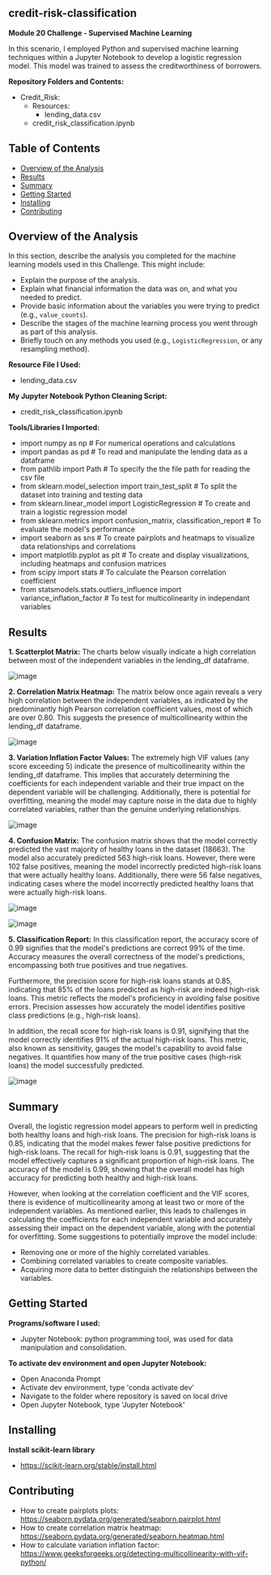 ## credit-risk-classification
**Module 20 Challenge - Supervised Machine Learning**

In this scenario, I employed Python and supervised machine learning techniques within a Jupyter Notebook to develop a logistic regression model. This model was trained to assess the creditworthiness of borrowers.


**Repository Folders and Contents:**
- Credit_Risk:
  - Resources:
    - lending_data.csv
  - credit_risk_classification.ipynb


## Table of Contents

- [Overview of the Analysis](#overview-of-the-analysis)
- [Results](#results)
- [Summary](#summary)
- [Getting Started](#getting-started)
- [Installing](#installing)
- [Contributing](#contributing)


## Overview of the Analysis

In this section, describe the analysis you completed for the machine learning models used in this Challenge. This might include:

* Explain the purpose of the analysis.
* Explain what financial information the data was on, and what you needed to predict.
* Provide basic information about the variables you were trying to predict (e.g., `value_counts`).
* Describe the stages of the machine learning process you went through as part of this analysis.
* Briefly touch on any methods you used (e.g., `LogisticRegression`, or any resampling method).

**Resource File I Used:**
  - lending_data.csv

**My Jupyter Notebook Python Cleaning Script:**
  - credit_risk_classification.ipynb

**Tools/Libraries I Imported:**
  - import numpy as np # For numerical operations and calculations
  - import pandas as pd # To read and manipulate the lending data as a dataframe
  - from pathlib import Path # To specify the the file path for reading the csv file
  - from sklearn.model_selection import train_test_split # To split the dataset into training and testing data
  - from sklearn.linear_model import LogisticRegression # To create and train a logistic regression model
  - from sklearn.metrics import confusion_matrix, classification_report # To evaluate the model's performance
  - import seaborn as sns # To create pairplots and heatmaps to visualize data relationships and correlations
  - import matplotlib.pyplot as plt # To create and display visualizations, including heatmaps and confusion matrices
  - from scipy import stats # To calculate the Pearson correlation coefficient
  - from statsmodels.stats.outliers_influence import variance_inflation_factor # To test for multicolinearity in independant variables

## Results

 

**1. Scatterplot Matrix:**
The charts below visually indicate a high correlation between most of the independent variables in the lending_df dataframe.

![image](https://github.com/KTamas03/credit-risk-classification/assets/132874272/0289d6f7-abc5-4a1c-9bdb-5f4a6d72d916)


**2. Correlation Matrix Heatmap:**
The matrix below once again reveals a very high correlation between the independent variables, as indicated by the predominantly high Pearson correlation coefficient values, most of which are over 0.80. This suggests the presence of multicollinearity within the lending_df dataframe.

![image](https://github.com/KTamas03/credit-risk-classification/assets/132874272/a6b4bc24-0481-4536-98dd-b9a100a58185)


**3. Variation Inflation Factor Values:**
The extremely high VIF values (any score exceeding 5) indicate the presence of multicollinearity within the lending_df dataframe. This implies that accurately determining the coefficients for each independent variable and their true impact on the dependent variable will be challenging. Additionally, there is potential for overfitting, meaning the model may capture noise in the data due to highly correlated variables, rather than the genuine underlying relationships.

![image](https://github.com/KTamas03/credit-risk-classification/assets/132874272/0de49276-1984-4198-8357-e49246b1f907)

**4. Confusion Matrix:**
The confusion matrix shows that the model correctly predicted the vast majority of healthy loans in the dataset (18663). The model also accurately predicted 563 high-risk loans. However, there were 102 false positives, meaning the model incorrectly predicted high-risk loans that were actually healthy loans. Additionally, there were 56 false negatives, indicating cases where the model incorrectly predicted healthy loans that were actually high-risk loans.

![image](https://github.com/KTamas03/credit-risk-classification/assets/132874272/a89e9d09-d928-42df-bac7-2e7c0141968a)

![image](https://github.com/KTamas03/credit-risk-classification/assets/132874272/bf057b41-ef1c-49fa-b11e-a846efc05ba4)

**5. Classification Report:**
In this classification report, the accuracy score of 0.99 signifies that the model's predictions are correct 99% of the time. Accuracy measures the overall correctness of the model's predictions, encompassing both true positives and true negatives.

Furthermore, the precision score for high-risk loans stands at 0.85, indicating that 85% of the loans predicted as high-risk are indeed high-risk loans. This metric reflects the model's proficiency in avoiding false positive errors. Precision assesses how accurately the model identifies positive class predictions (e.g., high-risk loans).

In addition, the recall score for high-risk loans is 0.91, signifying that the model correctly identifies 91% of the actual high-risk loans. This metric, also known as sensitivity, gauges the model's capability to avoid false negatives. It quantifies how many of the true positive cases (high-risk loans) the model successfully predicted.

![image](https://github.com/KTamas03/credit-risk-classification/assets/132874272/20539208-e730-478c-82cf-16d30a4fb3c1)




## Summary

Overall, the logistic regression model appears to perform well in predicting both healthy loans and high-risk loans. The precision for high-risk loans is 0.85, indicating that the model makes fewer false positive predictions for high-risk loans. The recall for high-risk loans is 0.91, suggesting that the model effectively captures a significant proportion of high-risk loans. The accuracy of the model is 0.99, showing that the overall model has high accuracy for predicting both healthy and high-risk loans.

However, when looking at the correlation coefficient and the VIF scores, there is evidence of multicollinearity among at least two or more of the independent variables. As mentioned earlier, this leads to challenges in calculating the coefficients for each independent variable and accurately assessing their impact on the dependent variable, along with the potential for overfitting. Some suggestions to potentially improve the model include:

  - Removing one or more of the highly correlated variables.
  - Combining correlated variables to create composite variables.
  - Acquiring more data to better distinguish the relationships between the variables.

## Getting Started

**Programs/software I used:**
  - Jupyter Notebook: python programming tool, was used for data manipulation and consolidation.

**To activate dev environment and open Jupyter Notebook:**
  - Open Anaconda Prompt
  - Activate dev environment, type 'conda activate dev'
  - Navigate to the folder where repository is saved on local drive
  - Open Jupyter Notebook, type 'Jupyter Notebook'

## Installing

**Install scikit-learn library**
  - https://scikit-learn.org/stable/install.html
  
## Contributing
  - How to create pairplots plots: https://seaborn.pydata.org/generated/seaborn.pairplot.html
  - How to create correlation matrix heatmap: https://seaborn.pydata.org/generated/seaborn.heatmap.html
  - How to calculate variation inflation factor: https://www.geeksforgeeks.org/detecting-multicollinearity-with-vif-python/
